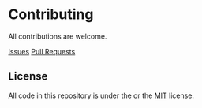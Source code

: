 # Contributing

All contributions are welcome.

[Issues](https://github.com/jossware/kubectl-node-provider-id/issues)
[Pull Requests](https://github.com/jossware/kubectl-node-provider-id/pulls)

## License

All code in this repository is under the or the [MIT] license.

[MIT]: https://opensource.org/licenses/MIT
